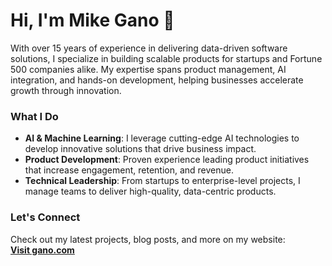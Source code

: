 # Hi, I'm Mike Gano 👋

With over 15 years of experience in delivering data-driven software solutions, I specialize in building scalable products for startups and Fortune 500 companies alike. My expertise spans product management, AI integration, and hands-on development, helping businesses accelerate growth through innovation.

### What I Do
- **AI & Machine Learning**: I leverage cutting-edge AI technologies to develop innovative solutions that drive business impact.
- **Product Development**: Proven experience leading product initiatives that increase engagement, retention, and revenue.
- **Technical Leadership**: From startups to enterprise-level projects, I manage teams to deliver high-quality, data-centric products.

### Let's Connect
Check out my latest projects, blog posts, and more on my website:  
[**Visit gano.com**](https://gano.com)

